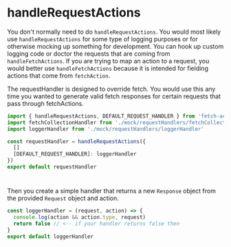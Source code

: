 # handleRequestActions
You don't normally need to do `handleRequestActions`. You would most likely use `handleRequestActions` for some type of logging purposes or for otherwise mocking up something for development. You can hook up custom logging code or doctor the requests that are coming from `handleFetchActions`. If you are trying to map an action to a request, you would better use `handleFetchActions` because it is intended for fielding actions that come from `fetchAction`.

The requestHandler is designed to override fetch. You would use this any time you wanted to generate valid fetch responses for certain requests that pass through fetchActions.

```js
import { handleRequestActions, DEFAULT_REQUEST_HANDLER } from 'fetch-action'
import fetchCollectionHandler from './mock/requestHandlers/fetchCollectionHandler'
import loggerHandler from './mock/requestHandlers/loggerHandler'

const requestHandler = handleRequestActions({
  []
  [DEFAULT_REQUEST_HANDLER]: loggerHandler
})
export default requestHandler
```

#
Then you create a simple handler that returns a new `Response` object from the provided `Request` object and action.

```js
const loggerHandler = (request, action) => {
  console.log(action && action.type, request)
  return false // <-- if your handler returns false then
}
export default loggerHandler
```
